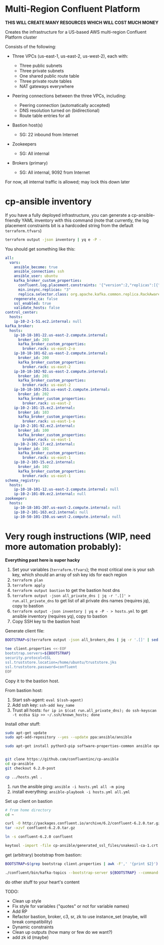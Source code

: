 # Multi-Region Confluent Platform

**THIS WILL CREATE MANY RESOURCES WHICH WILL COST MUCH MONEY**

Creates the infrastructure for a US-based AWS multi-region Confluent Platform cluster

Consists of the following:
* Three VPCs (us-east-1, us-east-2, us-west-2), each with:
    * Three public subnets
    * Three private subnets
    * One shared public route table
    * Three private route tables
    * NAT gateways everywhere
* Peering connections between the three VPCs, including:
    * Peering connection (automatically accepted)
    * DNS resolution turned on (bidirectional)
    * Route table entries for all

* Bastion host(s)
    * SG: 22 inbound from Internet
* Zookeepers
    * SG: All internal
* Brokers (primary)
    * SG: All internal, 9092 from Internet

For now, all internal traffic is allowed; may lock this down later

# cp-ansible inventory

If you have a fully deployed infrastructure, you can generate a cp-ansible-friendly YAML inventory with this command (note that currently, the log placement constraints bit is a hardcoded string from the default `terraform.tfvars`)

```bash
terraform output -json inventory | yq e -P -
```

You should get something like this:

```yml
all:
  vars:
    ansible_become: true
    ansible_connection: ssh
    ansible_user: ubuntu
    kafka_broker_custom_properties:
      confluent.log.placement.constraints: '{"version":2,"replicas":[{"count":2,"constraints":{"rack":"us-east-1"}},{"count":2,"constraints":{"rack":"us-west-2"}}],"observers":[{"count":1,"constraints":{"rack":"us-east-1-o"}},{"count":1,"constraints":{"rack":"us-west-2-o"}}], "observerPromotionPolicy": "under-min-isr"}'
      min.insync.replicas: "3"
      replica.selector.class: org.apache.kafka.common.replica.RackAwareReplicaSelector
    regenerate_ca: false
    ssl_enabled: true
    validate_hosts: false
control_center:
  hosts:
    ip-10-2-1-51.ec2.internal: null
kafka_broker:
  hosts:
    ip-10-18-101-22.us-east-2.compute.internal:
      broker_id: 203
      kafka_broker_custom_properties:
        broker.rack: us-east-2-o
    ip-10-18-101-62.us-east-2.compute.internal:
      broker_id: 200
      kafka_broker_custom_properties:
        broker.rack: us-east-2
    ip-10-18-102-92.us-east-2.compute.internal:
      broker_id: 201
      kafka_broker_custom_properties:
        broker.rack: us-east-2
    ip-10-18-103-251.us-east-2.compute.internal:
      broker_id: 202
      kafka_broker_custom_properties:
        broker.rack: us-east-2
    ip-10-2-101-15.ec2.internal:
      broker_id: 103
      kafka_broker_custom_properties:
        broker.rack: us-east-1-o
    ip-10-2-101-92.ec2.internal:
      broker_id: 100
      kafka_broker_custom_properties:
        broker.rack: us-east-1
    ip-10-2-102-17.ec2.internal:
      broker_id: 101
      kafka_broker_custom_properties:
        broker.rack: us-east-1
    ip-10-2-103-15.ec2.internal:
      broker_id: 102
      kafka_broker_custom_properties:
        broker.rack: us-east-1
schema_registry:
  hosts:
    ip-10-18-101-12.us-east-2.compute.internal: null
    ip-10-2-101-89.ec2.internal: null
zookeeper:
  hosts:
    ip-10-18-101-207.us-east-2.compute.internal: null
    ip-10-2-101-163.ec2.internal: null
    ip-10-50-101-150.us-west-2.compute.internal: null
```

# Very rough instructions (WIP, need more automation probably):

**Everything past here is super hacky**

1. Set your variables (`terraform.tfvars`); the most critical one is your ssh key, which should an array of ssh key ids for each region
1. `terraform plan`
1. `terraform apply`
1. `terraform output bastion` to get the bastion host dns
1. `terraform output -json all_private_dns | jq -r '.[]' > run.all_private_dns` to get list of all private dns names (requires jq), copy to bastion
1. `terraform output -json inventory | yq e -P - > hosts.yml` to get ansible inventory (requires yq), copy to bastion
1. Copy SSH key to the bastion host

Generate client file:
```bash
BOOTSTRAP=$(terraform output -json all_brokers_dns | jq -r '.[]' | sed 's|$|:9092|g' | tr '\n' ',' | sed 's|,$||g')

tee client.properties <<-EOF
bootstrap.servers=${BOOTSTRAP}
security.protocol=SSL
ssl.truststore.location=/home/ubuntu/truststore.jks
ssl.truststore.password=confluent
EOF
```

Copy it to the bastion host.

From bastion host:

1. Start ssh-agent: `eval $(ssh-agent)`
1. Add ssh key: `ssh-add key_name`
1. Trust all hosts: `for ip in $(cat run.all_private_dns); do ssh-keyscan -t ecdsa $ip >> ~/.ssh/known_hosts; done`

Install other stuff:
```bash
sudo apt-get update
sudo apt-add-repository --yes --update ppa:ansible/ansible

sudo apt-get install python3-pip software-properties-common ansible openjdk-11-jre-headless -y


git clone https://github.com/confluentinc/cp-ansible
cd cp-ansible
git checkout 6.2.0-post

cp ../hosts.yml .
```

1. run the ansible ping: `ansible -i hosts.yml all -m ping`
1. install everything: `ansible-playbook -i hosts.yml all.yml`

Set up client on bastion

```bash
# from home directory
cd ~

curl -O http://packages.confluent.io/archive/6.2/confluent-6.2.0.tar.gz
tar -xzvf confluent-6.2.0.tar.gz

ln -s confluent-6.2.0 confluent

keytool -import -file cp-ansible/generated_ssl_files/snakeoil-ca-1.crt -alias snakeoil -keystore truststore.jks -storepass confluent -noprompt
```

get (arbitrary) bootstrap from bastion:
```bash
BOOTSTRAP=$(grep bootstrap client.properties | awk -F',' '{print $2}')

./confluent/bin/kafka-topics --bootstrap-server ${BOOTSTRAP} --command-config ./client.properties --list
```

do other stuff to your heart's content

TODO:
* Clean up style
* Fix style for variables ("quotes" or not for variable names)
* Add RP
* Refactor bastion, broker, c3, sr, zk to use instance_set (maybe, will break compatibility)
* Dynamic constraints
* Clean up outputs (how many or few do we want?)
* add zk id (maybe)
